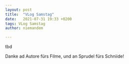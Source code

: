 ```yaml
---
layout: post
title:  "VLog Samstag"
date:   2021-07-31 19:33 +0200
tags: VLog Samstag
author: niemandem

---
```

tbd


Danke ad Autore fürs Filme, und an Sprudel fürs Schniide!
